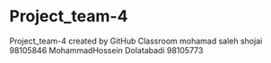 # Project_team-4
Project_team-4 created by GitHub Classroom
mohamad saleh shojai 98105846
MohammadHossein Dolatabadi 98105773
